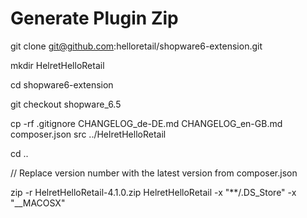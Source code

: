 # Generate Plugin Zip

git clone git@github.com:helloretail/shopware6-extension.git

mkdir HelretHelloRetail

cd shopware6-extension

git checkout shopware_6.5

cp -rf .gitignore CHANGELOG_de-DE.md CHANGELOG_en-GB.md composer.json src ../HelretHelloRetail

cd ..

// Replace version number with the latest version from composer.json

zip -r HelretHelloRetail-4.1.0.zip HelretHelloRetail -x "**/.DS_Store" -x "__MACOSX"